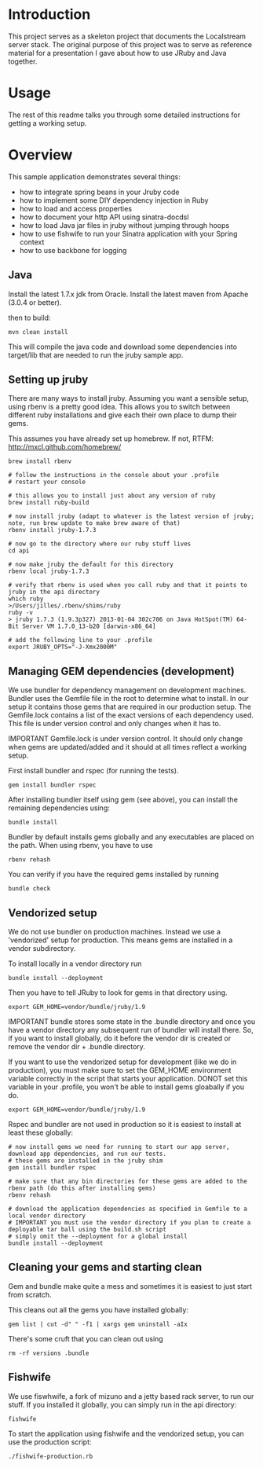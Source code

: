 # Introduction

This project serves as a skeleton project that documents the Localstream server stack. The original purpose of this project was to serve as reference material for a presentation I gave about how to use JRuby and Java together.

# Usage

The rest of this readme talks you through some detailed instructions for getting a working setup.

# Overview

This sample application demonstrates several things:

* how to integrate spring beans in your Jruby code
* how to implement some DIY dependency injection in Ruby
* how to load and access properties
* how to document your http API using sinatra-docdsl
* how to load Java jar files in jruby without jumping through hoops
* how to use fishwife to run your Sinatra application with your Spring context
* how to use backbone for logging

## Java

Install the latest 1.7.x jdk from Oracle. Install the latest maven from Apache (3.0.4 or better).

then to build:

    mvn clean install 

This will compile the java code and download some dependencies into target/lib that are needed to run the jruby sample app.


## Setting up jruby

There are many ways to install jruby. Assuming you want a sensible setup, using rbenv is a pretty good idea.
This allows you to switch between different ruby installations and give each their own place to dump their gems.

This assumes you have already set up homebrew. If not, RTFM: http://mxcl.github.com/homebrew/

    brew install rbenv

    # follow the instructions in the console about your .profile
    # restart your console
	
    # this allows you to install just about any version of ruby
    brew install ruby-build
	
    # now install jruby (adapt to whatever is the latest version of jruby; note, run brew update to make brew aware of that)
    rbenv install jruby-1.7.3
    
    # now go to the directory where our ruby stuff lives
    cd api
	
    # now make jruby the default for this directory
    rbenv local jruby-1.7.3
	
    # verify that rbenv is used when you call ruby and that it points to jruby in the api directory
    which ruby
    >/Users/jilles/.rbenv/shims/ruby
    ruby -v
    > jruby 1.7.3 (1.9.3p327) 2013-01-04 302c706 on Java HotSpot(TM) 64-Bit Server VM 1.7.0_13-b20 [darwin-x86_64]
	
    # add the following line to your .profile
    export JRUBY_OPTS="-J-Xmx2000M"

## Managing GEM dependencies (development)

We use bundler for dependency management on development machines. Bundler uses the Gemfile file in the root to determine what to install. In our setup it contains those gems that are required in our production setup. The Gemfile.lock contains a list of the exact versions of each dependency used. This file is under version control and only changes when it has to.

IMPORTANT Gemfile.lock is under version control. It should only change when gems are updated/added and it should at all times reflect a working setup.

First install bundler and rspec (for running the tests).

	gem install bundler rspec

After installing bundler itself using gem (see above), you can install the remaining dependencies using:

	bundle install

Bundler by default installs gems globally and any executables are placed on the path. When using rbenv, you have to use 

	rbenv rehash	

You can verify if you have the required gems installed by running

    bundle check    

## Vendorized setup

We do not use bundler on production machines. Instead we use a 'vendorized' setup for production. This means gems are installed in a vendor subdirectory.

To install locally in a vendor directory run

    bundle install --deployment

Then you have to tell JRuby to look for gems in that directory using. 

	export GEM_HOME=vendor/bundle/jruby/1.9    

IMPORTANT bundle stores some state in the .bundle directory and once you have a vendor directory any subsequent run of bundler will install there. So,
if you want to install globally, do it before the vendor dir is created or remove the vendor dir + .bundle directory.

If you want to use the vendorized setup for development (like we do in production), you must make sure to set the GEM_HOME environment 
variable correctly in the script that starts your application. DONOT set this variable in your .profile, you won't be able to
install gems gloabally if you do.

    export GEM_HOME=vendor/bundle/jruby/1.9

Rspec and bundler are not used in production so it is easiest to install at least these globally:

    # now install gems we need for running to start our app server, download app dependencies, and run our tests.
    # these gems are installed in the jruby shim
    gem install bundler rspec

    # make sure that any bin directories for these gems are added to the rbenv path (do this after installing gems)
    rbenv rehash
    
    # download the application dependencies as specified in Gemfile to a local vendor directory
    # IMPORTANT you must use the vendor directory if you plan to create a deployable tar ball using the build.sh script
    # simply omit the --deployment for a global install
    bundle install --deployment

## Cleaning your gems and starting clean

Gem and bundle make quite a mess and sometimes it is easiest to just start from scratch.

This cleans out all the gems you have installed globally:

	gem list | cut -d" " -f1 | xargs gem uninstall -aIx

There's some cruft that you can clean out using

	rm -rf versions .bundle

##	Fishwife

We use fiswhwife, a fork of mizuno and a jetty based rack server, to run our stuff. If you installed it globally,
you can simply run in the api directory:

	fishwife

To start the application using fishwife and the vendorized setup, you can use the production script:
    
    ./fishwife-production.rb